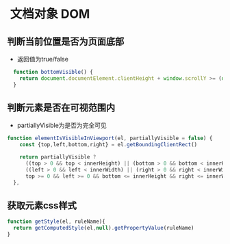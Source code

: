 #   文档对象 DOM

## 判断当前位置是否为页面底部
- 返回值为true/false
```javascript
  function bottomVisible() {
    return document.documentElement.clientHeight + window.scrollY >= (document.documentElement.scrollHeight || document.documentElement.clientHeight)
  }
```

## 判断元素是否在可视范围内
- partiallyVisible为是否为完全可见
```javascript
function elementIsVisibleInViewport(el, partiallyVisible = false) {
    const {top,left,bottom,right} = el.getBoundingClientRect()

    return partiallyVisible ?
      ((top > 0 && top < innerHeight) || (bottom > 0 && bottom < innerHeight)) &&
      ((left > 0 && left < innerWidth) || (right > 0 && right < innerWidth)) :
      top >= 0 && left >= 0 && bottom <= innerHeight && right <= innerWidth
  },
```

## 获取元素css样式
```javascript
function getStyle(el, ruleName){
  return getComputedStyle(el,null).getPropertyValue(ruleName)
}
```